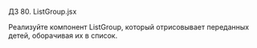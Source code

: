 ДЗ 80. ListGroup.jsx

Реализуйте компонент ListGroup, который отрисовывает переданных детей, оборачивая их в список.
